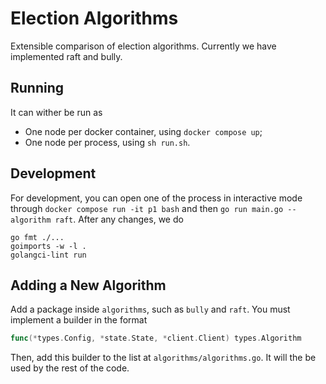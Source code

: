 # Election Algorithms

Extensible comparison of election algorithms. Currently we have implemented raft and bully.

## Running

It can wither be run as

- One node per docker container, using `docker compose up`;
- One node per process, using `sh run.sh`.

## Development

For development, you can open one of the process in interactive mode through `docker compose run -it p1 bash` and then `go run main.go --algorithm raft`. After any changes, we do 

```
go fmt ./...
goimports -w -l .
golangci-lint run
```

## Adding a New Algorithm

Add a package inside `algorithms`, such as `bully` and `raft`. You must implement a builder in the format 

```go
func(*types.Config, *state.State, *client.Client) types.Algorithm
```

Then, add this builder to the list at `algorithms/algorithms.go`. It will the be used by the rest of the code.